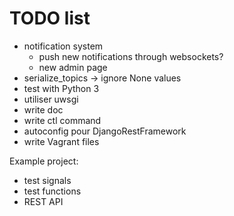 TODO list
=========

  * notification system
    * push new notifications through websockets?
    * new admin page
  * serialize_topics -> ignore None values
  * test with Python 3
  * utiliser uwsgi
  * write doc
  * write ctl command
  * autoconfig pour DjangoRestFramework
  * write Vagrant files
  
Example project:

  * test signals
  * test functions
  * REST API